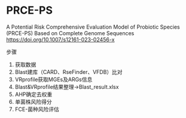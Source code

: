 # PRCE-PS
A Potential Risk Comprehensive Evaluation Model of Probiotic Species (PRCE-PS) Based on Complete Genome Sequences
https://doi.org/10.1007/s12161-023-02456-x

步骤
1. 获取数据
2. Blast建库（CARD、RseFinder、VFDB）比对
3. VRprofile获取MGEs及ARGs信息
4. Blast&VRprofile结果整理→Blast_result.xlsx
5. AHP确定去权重
6. 单菌株风险得分
7. FCE-菌种风险评估

